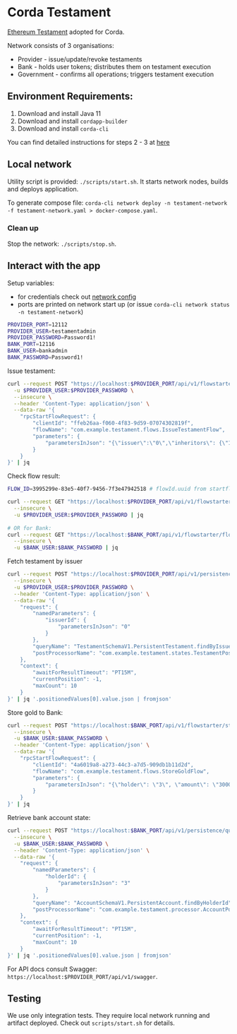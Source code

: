 # Corda Testament

[Ethereum Testament](../ethereum) adopted for Corda.

[//]: # (TODO: include diagram)

Network consists of 3 organisations:

* Provider - issue/update/revoke testaments
* Bank - holds user tokens; distributes them on testament execution
* Government - confirms all operations; triggers testament execution

## Environment Requirements:

1. Download and install Java 11
2. Download and install `cordapp-builder`
3. Download and install `corda-cli`

You can find detailed instructions for steps 2 - 3
at [here](https://docs.r3.com/en/platform/corda/5.0-dev-preview-1/getting-started/overview.html)

## Local network

Utility script is provided: `./scripts/start.sh`. It starts network nodes, builds and deploys application.

To generate compose
file: `corda-cli network deploy -n testament-network -f testament-network.yaml > docker-compose.yaml`.

### Clean up

Stop the network: `./scripts/stop.sh`.

## Interact with the app

Setup variables:

* for credentials check out [network config](./testament-network.yaml)
* ports are printed on network start up (or issue `corda-cli network status -n testament-network`)

```bash
PROVIDER_PORT=12112
PROVIDER_USER=testamentadmin
PROVIDER_PASSWORD=Password1!
BANK_PORT=12116
BANK_USER=bankadmin
BANK_PASSWORD=Password1!
```

Issue testament:

```bash
curl --request POST "https://localhost:$PROVIDER_PORT/api/v1/flowstarter/startflow" \
  -u $PROVIDER_USER:$PROVIDER_PASSWORD \
  --insecure \
  --header 'Content-Type: application/json' \
  --data-raw '{
    "rpcStartFlowRequest": {
        "clientId": "ffeb26aa-f060-4f83-9d59-07074302819f",
        "flowName": "com.example.testament.flows.IssueTestamentFlow",
        "parameters": {
            "parametersInJson": "{\"issuer\":\"0\",\"inheritors\": {\"1\":6000,\"2\":4000}}"
        }
    }
}' | jq
```

Check flow result:

```bash
FLOW_ID=3995299e-83e5-40f7-9456-7f3e47942518 # flowId.uuid from startflow response

curl --request GET "https://localhost:$PROVIDER_PORT/api/v1/flowstarter/flowoutcome/$FLOW_ID" \
  --insecure \
  -u $PROVIDER_USER:$PROVIDER_PASSWORD | jq
  
# OR for Bank:
curl --request GET "https://localhost:$BANK_PORT/api/v1/flowstarter/flowoutcome/$FLOW_ID" \
  --insecure \
  -u $BANK_USER:$BANK_PASSWORD | jq
```

Fetch testament by issuer

```bash
curl --request POST "https://localhost:$PROVIDER_PORT/api/v1/persistence/query" \
  --insecure \
  -u $PROVIDER_USER:$PROVIDER_PASSWORD \
  --header 'Content-Type: application/json' \
  --data-raw '{
    "request": {
        "namedParameters": {
            "issuerId": {
                "parametersInJson": "0"
            }
        },
        "queryName": "TestamentSchemaV1.PersistentTestament.findByIssuerId",
        "postProcessorName": "com.example.testament.states.TestamentPostProcessor"
    },
    "context": {
        "awaitForResultTimeout": "PT15M",
        "currentPosition": -1,
        "maxCount": 10
    }
}' | jq '.positionedValues[0].value.json | fromjson'
```

Store gold to Bank:

```bash
curl --request POST "https://localhost:$BANK_PORT/api/v1/flowstarter/startflow" \
  --insecure \
  -u $BANK_USER:$BANK_PASSWORD \
  --header 'Content-Type: application/json' \
  --data-raw '{
    "rpcStartFlowRequest": {
        "clientId": "4a6019a8-a273-44c3-a7d5-909db1b11d2d",
        "flowName": "com.example.testament.flows.StoreGoldFlow",
        "parameters": {
            "parametersInJson": "{\"holder\": \"3\", \"amount\": \"3000\"}"
        }
    }
}' | jq
```

Retrieve bank account state:

```bash
curl --request POST "https://localhost:$BANK_PORT/api/v1/persistence/query" \
  --insecure \
  -u $BANK_USER:$BANK_PASSWORD \
  --header 'Content-Type: application/json' \
  --data-raw '{
    "request": {
        "namedParameters": {
            "holderId": {
                "parametersInJson": "3"
            }
        },
        "queryName": "AccountSchemaV1.PersistentAccount.findByHolderId",
        "postProcessorName": "com.example.testament.processor.AccountPostProcessor"
    },
    "context": {
        "awaitForResultTimeout": "PT15M",
        "currentPosition": -1,
        "maxCount": 10
    }
}' | jq '.positionedValues[0].value.json | fromjson'
```

For API docs consult Swagger: `https://localhost:$PROVIDER_PORT/api/v1/swagger`.

## Testing

We use only integration tests. They require local network running and artifact deployed.
Check out `scripts/start.sh` for details.
